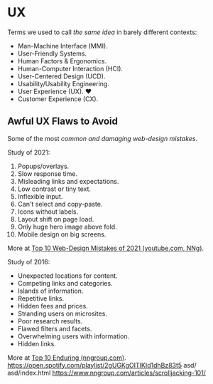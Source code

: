 # UX

Terms we used to call *the same idea* in barely different contexts:

- Man-Machine Interface (MMI).
- User-Friendly Systems.
- Human Factors & Ergonomics.
- Human-Computer Interaction (HCI).
- User-Centered Design (UCD).
- Usability/Usability Engineering.
- User Experience (UX). ❤
- Customer Experience (CX).

<!-- 
Emotional Design
Product Design.
 -->

<!-- https://cloudsonmars.com/10-nielsens-usability-heuristics-for-ux-design/ -->

## Awful UX Flaws to Avoid

Some of the most *common and damaging web-design mistakes*.

Study of 2021:

1. Popups/overlays.
1. Slow response time.
1. Misleading links and expectations.
1. Low contrast or tiny text.
1. Inflexible input.
1. Can't select and copy-paste.
1. Icons without labels.
1. Layout shift on page load.
1. Only huge hero image above fold.
1. Mobile design on big screens.

More at [Top 10 Web-Design Mistakes of 2021 (youtube.com, NNg)](https://www.youtube.com/watch?v=VGxze7xMYJs&ab_channel=NNgroup).
<!-- https://www.nngroup.com/videos/top-10-web-design-mistakes/ -->

Study of 2016:

- Unexpected locations for content.
- Competing links and categories.
- Islands of information.
- Repetitive links.
- Hidden fees and prices.
- Stranding users on microsites.
- Poor research results.
- Flawed filters and facets.
- Overwhelming users with information.
- Hidden links.

More at [Top 10 Enduring (nngroup.com)](https://www.nngroup.com/articles/top-10-enduring/).
https://open.spotify.com/playlist/2gUGKgOITIKId1dhBz83t5
asd/
asd/index.html
https://www.nngroup.com/articles/scrolljacking-101/
<!-- https://www.nngroup.com/articles/ux-basics-study-guide/ -->
<!-- https://www.nngroup.com/news/item/top-10-ux-articles-of-2022/ -->

<!-- https://www.nngroup.com/articles/ux-quiz/ux-quiz-2021/ -->
<!-- https://www.nngroup.com/articles/ux-quiz/ -->

<!-- https://www.smashingmagazine.com/2023/01/usability-2023/ -->
<!-- https://www.nngroup.com/articles/usability-testing-101/ -->
<!-- https://www.nngroup.com/articles/usability-101-introduction-to-usability/ -->

<!-- https://www.nngroup.com/articles/error-messages-scoring-rubric/ -->

<!-- https://www.nngroup.com/articles/better-diary-studies/ -->

<!-- https://www.nngroup.com/articles/castle-framework/ -->

<!-- ux names (vocabulary inflation) -->
<!-- https://www.youtube.com/watch?v=iGAWbtSxFww&ab_channel=NNgroup -->

<!-- TODO create a file per topic, use this as an intro (or not even that) -->
